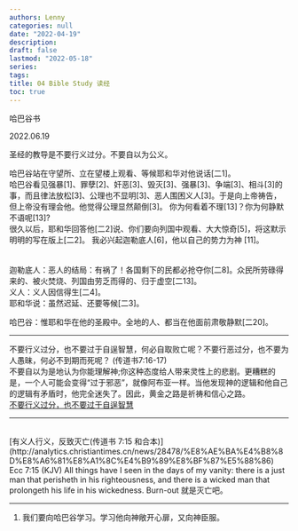 ```yaml
---
authors: Lenny
categories: null
date: "2022-04-19"
description: 
draft: false
lastmod: "2022-05-18"
series: 
tags: 
title: 04 Bible Study 读经
toc: true
---
```

哈巴谷书  

<!--more-->

2022.06.19  

圣经的教导是不要行义过分。不要自以为公义。    

哈巴谷站在守望所、立在望楼上观看、等候耶和华对他说话[二1]。  
哈巴谷看见强暴[1]、罪孽[2]、奸恶[3]、毁灭[3]、强暴[3]、争端[3]、相斗[3]的事，而且律法放松[3]、公理也不显明[3]、恶人围困义人[3]。于是向上帝祷告，但上帝没有理会他。他觉得公理显然颠倒[3]。  你为何看着不理[13]？你为何静默不语呢[13]?  
很久以后，耶和华回答他[二2]说、你们要向列国中观看、大大惊奇[5]，将这默示明明的写在版上[二2]。  我必兴起迦勒底人[6]，他以自己的势力为神 [11]。  
<br />   
迦勒底人：恶人的结局：有祸了！各国剩下的民都必抢夺你[二8]。众民所劳碌得来的、被火焚烧、列国由劳乏而得的、归于虚空[二13]。  
义人：义人因信得生[二4]。  
耶和华说：虽然迟延、还要等候[二3]。  

哈巴谷：惟耶和华在他的圣殿中。全地的人、都当在他面前肃敬静默[二20]。

____  

不要行义过分，也不要过于自逞智慧，何必自取败亡呢？不要行恶过分，也不要为人愚昧，何必不到期而死呢？ (传道书7:16-17)   
不要自以为是地认为你能理解神;你这种态度给人带来灵性上的悲剧。更糟糕的是，一个人可能会变得“过于邪恶”，就像阿布亚一样。当他发现神的逻辑和他自己的逻辑有矛盾时，他完全迷失了。因此，黄金之路是祈祷和信心之路。  
[不要行义过分，也不要过于自逞智慧](https://www.sohu.com/a/452017435_100232500)  

____  

<br />  
[有义人行义，反致灭亡(传道书 7:15 和合本)](http://analytics.christiantimes.cn/news/28478/%E8%AE%BA%E4%B8%8D%E8%A6%81%E8%A1%8C%E4%B9%89%E8%BF%87%E5%88%86)  
Ecc 7:15 (KJV)  
All things have I seen in the days of my vanity: there is a just man that perisheth in his righteousness, and there is a wicked man that prolongeth his life in his wickedness.  
Burn-out 就是灭亡吧。

____  
1) 我们要向哈巴谷学习。学习他向神敞开心扉，又向神臣服。  

